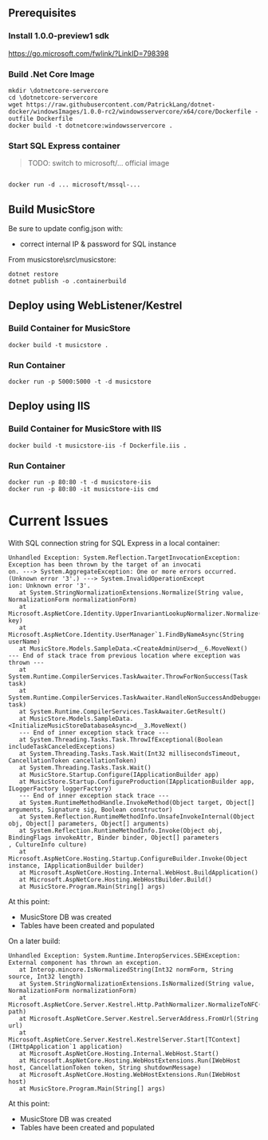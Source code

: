 

## Prerequisites

### Install 1.0.0-preview1 sdk
https://go.microsoft.com/fwlink/?LinkID=798398 

### Build .Net Core Image
```
mkdir \dotnetcore-servercore
cd \dotnetcore-servercore
wget https://raw.githubusercontent.com/PatrickLang/dotnet-docker/windowsImages/1.0.0-rc2/windowsservercore/x64/core/Dockerfile -outfile Dockerfile
docker build -t dotnetcore:windowsservercore .
```

### Start SQL Express container

> TODO: switch to microsoft/... official image
```

docker run -d ... microsoft/mssql-...
```


## Build MusicStore

Be sure to update config.json with:
- correct internal IP & password for SQL instance

From musicstore\src\musicstore:
```
dotnet restore
dotnet publish -o .containerbuild
```

## Deploy using WebListener/Kestrel


### Build Container for MusicStore
```
docker build -t musicstore .
```

### Run Container
```
docker run -p 5000:5000 -t -d musicstore
```


## Deploy using IIS
### Build Container for MusicStore with IIS
```
docker build -t musicstore-iis -f Dockerfile.iis .
```


### Run Container
```
docker run -p 80:80 -t -d musicstore-iis
docker run -p 80:80 -it musicstore-iis cmd
```


# Current Issues

With SQL connection string for SQL Express in a local container:
```
Unhandled Exception: System.Reflection.TargetInvocationException: Exception has been thrown by the target of an invocati
on. ---> System.AggregateException: One or more errors occurred. (Unknown error '3'.) ---> System.InvalidOperationExcept
ion: Unknown error '3'.
   at System.StringNormalizationExtensions.Normalize(String value, NormalizationForm normalizationForm)
   at Microsoft.AspNetCore.Identity.UpperInvariantLookupNormalizer.Normalize(String key)
   at Microsoft.AspNetCore.Identity.UserManager`1.FindByNameAsync(String userName)
   at MusicStore.Models.SampleData.<CreateAdminUser>d__6.MoveNext()
--- End of stack trace from previous location where exception was thrown ---
   at System.Runtime.CompilerServices.TaskAwaiter.ThrowForNonSuccess(Task task)
   at System.Runtime.CompilerServices.TaskAwaiter.HandleNonSuccessAndDebuggerNotification(Task task)
   at System.Runtime.CompilerServices.TaskAwaiter.GetResult()
   at MusicStore.Models.SampleData.<InitializeMusicStoreDatabaseAsync>d__3.MoveNext()
   --- End of inner exception stack trace ---
   at System.Threading.Tasks.Task.ThrowIfExceptional(Boolean includeTaskCanceledExceptions)
   at System.Threading.Tasks.Task.Wait(Int32 millisecondsTimeout, CancellationToken cancellationToken)
   at System.Threading.Tasks.Task.Wait()
   at MusicStore.Startup.Configure(IApplicationBuilder app)
   at MusicStore.Startup.ConfigureProduction(IApplicationBuilder app, ILoggerFactory loggerFactory)
   --- End of inner exception stack trace ---
   at System.RuntimeMethodHandle.InvokeMethod(Object target, Object[] arguments, Signature sig, Boolean constructor)
   at System.Reflection.RuntimeMethodInfo.UnsafeInvokeInternal(Object obj, Object[] parameters, Object[] arguments)
   at System.Reflection.RuntimeMethodInfo.Invoke(Object obj, BindingFlags invokeAttr, Binder binder, Object[] parameters
, CultureInfo culture)
   at Microsoft.AspNetCore.Hosting.Startup.ConfigureBuilder.Invoke(Object instance, IApplicationBuilder builder)
   at Microsoft.AspNetCore.Hosting.Internal.WebHost.BuildApplication()
   at Microsoft.AspNetCore.Hosting.WebHostBuilder.Build()
   at MusicStore.Program.Main(String[] args)
```

At this point:
- MusicStore DB was created
- Tables have been created and populated


On a later build:
```
Unhandled Exception: System.Runtime.InteropServices.SEHException: External component has thrown an exception.
   at Interop.mincore.IsNormalizedString(Int32 normForm, String source, Int32 length)
   at System.StringNormalizationExtensions.IsNormalized(String value, NormalizationForm normalizationForm)
   at Microsoft.AspNetCore.Server.Kestrel.Http.PathNormalizer.NormalizeToNFC(String path)
   at Microsoft.AspNetCore.Server.Kestrel.ServerAddress.FromUrl(String url)
   at Microsoft.AspNetCore.Server.Kestrel.KestrelServer.Start[TContext](IHttpApplication`1 application)
   at Microsoft.AspNetCore.Hosting.Internal.WebHost.Start()
   at Microsoft.AspNetCore.Hosting.WebHostExtensions.Run(IWebHost host, CancellationToken token, String shutdownMessage)
   at Microsoft.AspNetCore.Hosting.WebHostExtensions.Run(IWebHost host)
   at MusicStore.Program.Main(String[] args)
```

At this point:
- MusicStore DB was created
- Tables have been created and populated
